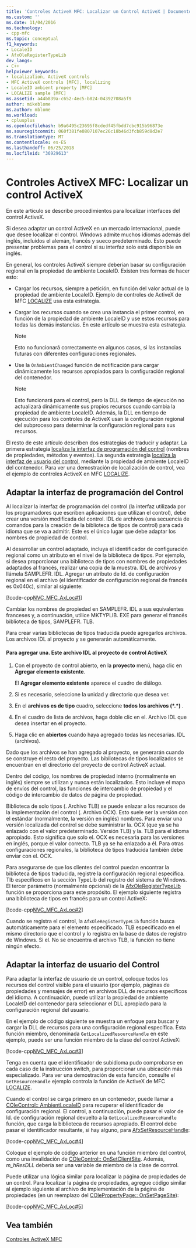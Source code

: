 ```yaml
---
title: 'Controles ActiveX MFC: Localizar un Control ActiveX | Documentos de Microsoft'
ms.custom: ''
ms.date: 11/04/2016
ms.technology:
- cpp-mfc
ms.topic: conceptual
f1_keywords:
- LocaleID
- AfxOleRegisterTypeLib
dev_langs:
- C++
helpviewer_keywords:
- localization, ActiveX controls
- MFC ActiveX controls [MFC], localizing
- LocaleID ambient property [MFC]
- LOCALIZE sample [MFC]
ms.assetid: a44b839a-c652-4ec5-b824-04392708a5f9
author: mikeblome
ms.author: mblome
ms.workload:
- cplusplus
ms.openlocfilehash: b9a6495c23695f8cdedf45fbdd7cbc915b96873e
ms.sourcegitcommit: 060f381fe0807107ec26c18b46d3fcb859d8d2e7
ms.translationtype: MT
ms.contentlocale: es-ES
ms.lasthandoff: 06/25/2018
ms.locfileid: "36929613"
---
```

# <a name="mfc-activex-controls-localizing-an-activex-control"></a>Controles ActiveX MFC: Localizar un control ActiveX
En este artículo se describe procedimientos para localizar interfaces del control ActiveX.  
  
 Si desea adaptar un control ActiveX en un mercado internacional, puede que desee localizar el control. Windows admite muchos idiomas además del inglés, incluidos el alemán, francés y sueco predeterminado. Esto puede presentar problemas para el control si su interfaz solo está disponible en inglés.  
  
 En general, los controles ActiveX siempre deberían basar su configuración regional en la propiedad de ambiente LocaleID. Existen tres formas de hacer esto:  
  
-   Cargar los recursos, siempre a petición, en función del valor actual de la propiedad de ambiente LocaleID. Ejemplo de controles de ActiveX de MFC [LOCALIZE](../visual-cpp-samples.md) usa esta estrategia.  
  
-   Cargar los recursos cuando se crea una instancia el primer control, en función de la propiedad de ambiente LocaleID y use estos recursos para todas las demás instancias. En este artículo se muestra esta estrategia.  
  
    > [!NOTE]
    >  Esto no funcionará correctamente en algunos casos, si las instancias futuras con diferentes configuraciones regionales.  
  
-   Use la `OnAmbientChanged` función de notificación para cargar dinámicamente los recursos apropiados para la configuración regional del contenedor.  
  
    > [!NOTE]
    >  Esto funcionará para el control, pero la DLL de tiempo de ejecución no actualizará dinámicamente sus propios recursos cuando cambia la propiedad de ambiente LocaleID. Además, la DLL en tiempo de ejecución para los controles de ActiveX usan la configuración regional del subproceso para determinar la configuración regional para sus recursos.  
  
 El resto de este artículo describen dos estrategias de traducir y adaptar. La primera estrategia [localiza la interfaz de programación del control](#_core_localizing_your_control.92.s_programmability_interface) (nombres de propiedades, métodos y eventos). La segunda estrategia [localiza la interfaz de usuario del control](#_core_localizing_the_control.92.s_user_interface), mediante la propiedad de ambiente LocaleID del contenedor. Para ver una demostración de localización de control, vea el ejemplo de controles ActiveX en MFC [LOCALIZE](../visual-cpp-samples.md).  
  
##  <a name="_core_localizing_your_control.92.s_programmability_interface"></a> Adaptar la interfaz de programación del Control  
 Al localizar la interfaz de programación del control (la interfaz utilizada por los programadores que escriben aplicaciones que utilizan el control), debe crear una versión modificada del control. IDL de archivos (una secuencia de comandos para la creación de la biblioteca de tipos de control) para cada idioma que se va a admitir. Este es el único lugar que debe adaptar los nombres de propiedad de control.  
  
 Al desarrollar un control adaptado, incluya el identificador de configuración regional como un atributo en el nivel de la biblioteca de tipos. Por ejemplo, si desea proporcionar una biblioteca de tipos con nombres de propiedades adaptados al francés, realizar una copia de la muestra. IDL de archivos y llámela SAMPLEFR. IDL. Agregar un atributo de Id. de configuración regional en el archivo (el identificador de configuración regional de francés es 0x040c), similar al siguiente:  
  
 [!code-cpp[NVC_MFC_AxLoc#1](../mfc/codesnippet/cpp/mfc-activex-controls-localizing-an-activex-control_1.idl)]  
  
 Cambiar los nombres de propiedad en SAMPLEFR. IDL a sus equivalentes franceses y, a continuación, utilice MKTYPLIB. EXE para generar el francés biblioteca de tipos, SAMPLEFR. TLB.  
  
 Para crear varias bibliotecas de tipos traducida puede agregarlos archivos. Los archivos IDL al proyecto y se generarán automáticamente.  
  
#### <a name="to-add-an-idl-file-to-your-activex-control-project"></a>Para agregar una. Este archivo IDL al proyecto de control ActiveX  
  
1.  Con el proyecto de control abierto, en la **proyecto** menú, haga clic en **Agregar elemento existente**.  
  
     El **Agregar elemento existente** aparece el cuadro de diálogo.  
  
2.  Si es necesario, seleccione la unidad y directorio que desea ver.  
  
3.  En el **archivos es de tipo** cuadro, seleccione **todos los archivos (\*.\*)** .  
  
4.  En el cuadro de lista de archivos, haga doble clic en el. Archivo IDL que desea insertar en el proyecto.  
  
5.  Haga clic en **abiertos** cuando haya agregado todas las necesarias. IDL (archivos).  
  
 Dado que los archivos se han agregado al proyecto, se generarán cuando se construye el resto del proyecto. Las bibliotecas de tipos localizados se encuentran en el directorio del proyecto de control ActiveX actual.  
  
 Dentro del código, los nombres de propiedad interno (normalmente en inglés) siempre se utilizan y nunca están localizados. Esto incluye el mapa de envíos del control, las funciones de intercambio de propiedad y el código de intercambio de datos de página de propiedad.  
  
 Biblioteca de solo tipos (. Archivo TLB) se puede enlazar a los recursos de la implementación del control (. Archivo OCX). Esto suele ser la versión con el estándar (normalmente, la versión en inglés) nombres. Para enviar una versión localizada del control se debe suministrar la. OCX (que ya se ha enlazado con el valor predeterminado. Versión TLB) y la. TLB para el idioma apropiado. Esto significa que solo el. OCX es necesaria para las versiones en inglés, porque el valor correcto. TLB ya se ha enlazado a él. Para otras configuraciones regionales, la biblioteca de tipos traducida también debe enviar con el. OCX.  
  
 Para asegurarse de que los clientes del control puedan encontrar la biblioteca de tipos traducida, registre la configuración regional específica. Tlb específicos en la sección TypeLib del registro del sistema de Windows. El tercer parámetro (normalmente opcional) de la [AfxOleRegisterTypeLib](../mfc/reference/registering-ole-controls.md#afxoleregistertypelib) función se proporciona para este propósito. El ejemplo siguiente registra una biblioteca de tipos en francés para un control ActiveX:  
  
 [!code-cpp[NVC_MFC_AxLoc#2](../mfc/codesnippet/cpp/mfc-activex-controls-localizing-an-activex-control_2.cpp)]  
  
 Cuando se registra el control, la `AfxOleRegisterTypeLib` función busca automáticamente para el elemento especificado. TLB especificado en el mismo directorio que el control y lo registra en la base de datos de registro de Windows. Si el. No se encuentra el archivo TLB, la función no tiene ningún efecto.  
  
##  <a name="_core_localizing_the_control.92.s_user_interface"></a> Adaptar la interfaz de usuario del Control  
 Para adaptar la interfaz de usuario de un control, coloque todos los recursos del control visible para el usuario (por ejemplo, páginas de propiedades y mensajes de error) en archivos DLL de recursos específicos del idioma. A continuación, puede utilizar la propiedad de ambiente LocaleID del contenedor para seleccionar el DLL apropiado para la configuración regional del usuario.  
  
 En el ejemplo de código siguiente se muestra un enfoque para buscar y cargar la DLL de recursos para una configuración regional específica. Esta función miembro, denominada `GetLocalizedResourceHandle` en este ejemplo, puede ser una función miembro de la clase del control ActiveX:  
  
 [!code-cpp[NVC_MFC_AxLoc#3](../mfc/codesnippet/cpp/mfc-activex-controls-localizing-an-activex-control_3.cpp)]  
  
 Tenga en cuenta que el identificador de subidioma pudo comprobarse en cada caso de la instrucción switch, para proporcionar una ubicación más especializado. Para ver una demostración de esta función, consulte el `GetResourceHandle` ejemplo controla la función de ActiveX de MFC [LOCALIZE](../visual-cpp-samples.md).  
  
 Cuando el control se carga primero en un contenedor, puede llamar a [COleControl:: AmbientLocaleID](../mfc/reference/colecontrol-class.md#ambientlocaleid) para recuperar el identificador de configuración regional. El control, a continuación, puede pasar el valor de Id. de configuración regional devuelto a la `GetLocalizedResourceHandle` función, que carga la biblioteca de recursos apropiado. El control debe pasar el identificador resultante, si hay alguno, para [AfxSetResourceHandle](../mfc/reference/application-information-and-management.md#afxsetresourcehandle):  
  
 [!code-cpp[NVC_MFC_AxLoc#4](../mfc/codesnippet/cpp/mfc-activex-controls-localizing-an-activex-control_4.cpp)]  
  
 Coloque el ejemplo de código anterior en una función miembro del control, como una invalidación de [COleControl:: OnSetClientSite](../mfc/reference/colecontrol-class.md#onsetclientsite). Además, *m_hResDLL* debería ser una variable de miembro de la clase de control.  
  
 Puede utilizar una lógica similar para localizar la página de propiedades de un control. Para localizar la página de propiedades, agregue código similar al ejemplo siguiente al archivo de implementación de la página de propiedades (en un reemplazo del [COlePropertyPage:: OnSetPageSite](../mfc/reference/colepropertypage-class.md#onsetpagesite)):  
  
 [!code-cpp[NVC_MFC_AxLoc#5](../mfc/codesnippet/cpp/mfc-activex-controls-localizing-an-activex-control_5.cpp)]  
  
## <a name="see-also"></a>Vea también  
 [Controles ActiveX MFC](../mfc/mfc-activex-controls.md)

